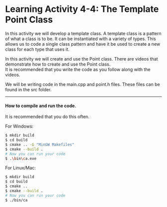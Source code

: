 # Learning Activity 4-4: The Template Point Class
In this activity we will develop a template class. A template class is a 
pattern of what a class is to be. It can be instantiated with a variety of 
types. This allows us to code a single class pattern and have it be used 
to create a new class for each type that uses it.

In this activity we will create and use the Point class. There are 
videos that demonstrate how to create and use the Point class.  
It is recommended that you write the code 
as you follow along with the videos.

We will be writing code in the main.cpp and point.h files. 
These files can be found in the src folder.


---

#### How to compile and run the code. 

It is recommended that you do this often.

For Windows:
```bash
$ mkdir build
$ cd build
$ cmake .. -G "MinGW Makefiles"
$ cmake --build .
# Now you can run your code
$ .\bin\ca.exe
```
For Linux/Mac:
```bash
$ mkdir build
$ cd build
$ cmake ..
$ cmake --build .
# Now you can run your code
$ ./bin/ca
```
